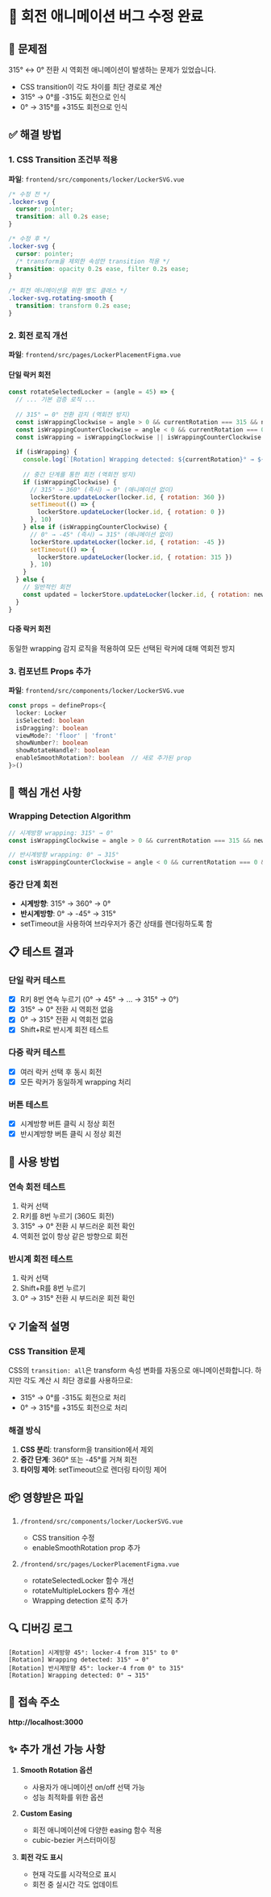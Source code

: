 # 🔄 회전 애니메이션 버그 수정 완료

## 🐛 문제점
315° ↔ 0° 전환 시 역회전 애니메이션이 발생하는 문제가 있었습니다.
- CSS transition이 각도 차이를 최단 경로로 계산
- 315° → 0°를 -315도 회전으로 인식
- 0° → 315°를 +315도 회전으로 인식

## ✅ 해결 방법

### 1. CSS Transition 조건부 적용
**파일**: `frontend/src/components/locker/LockerSVG.vue`

```css
/* 수정 전 */
.locker-svg {
  cursor: pointer;
  transition: all 0.2s ease;
}

/* 수정 후 */
.locker-svg {
  cursor: pointer;
  /* transform을 제외한 속성만 transition 적용 */
  transition: opacity 0.2s ease, filter 0.2s ease;
}

/* 회전 애니메이션을 위한 별도 클래스 */
.locker-svg.rotating-smooth {
  transition: transform 0.2s ease;
}
```

### 2. 회전 로직 개선
**파일**: `frontend/src/pages/LockerPlacementFigma.vue`

#### 단일 락커 회전
```javascript
const rotateSelectedLocker = (angle = 45) => {
  // ... 기본 검증 로직 ...
  
  // 315° ↔ 0° 전환 감지 (역회전 방지)
  const isWrappingClockwise = angle > 0 && currentRotation === 315 && newRotation === 0
  const isWrappingCounterClockwise = angle < 0 && currentRotation === 0 && newRotation === 315
  const isWrapping = isWrappingClockwise || isWrappingCounterClockwise
  
  if (isWrapping) {
    console.log(`[Rotation] Wrapping detected: ${currentRotation}° → ${newRotation}°`)
    
    // 중간 단계를 통한 회전 (역회전 방지)
    if (isWrappingClockwise) {
      // 315° → 360° (즉시) → 0° (애니메이션 없이)
      lockerStore.updateLocker(locker.id, { rotation: 360 })
      setTimeout(() => {
        lockerStore.updateLocker(locker.id, { rotation: 0 })
      }, 10)
    } else if (isWrappingCounterClockwise) {
      // 0° → -45° (즉시) → 315° (애니메이션 없이)
      lockerStore.updateLocker(locker.id, { rotation: -45 })
      setTimeout(() => {
        lockerStore.updateLocker(locker.id, { rotation: 315 })
      }, 10)
    }
  } else {
    // 일반적인 회전
    const updated = lockerStore.updateLocker(locker.id, { rotation: newRotation })
  }
}
```

#### 다중 락커 회전
동일한 wrapping 감지 로직을 적용하여 모든 선택된 락커에 대해 역회전 방지

### 3. 컴포넌트 Props 추가
**파일**: `frontend/src/components/locker/LockerSVG.vue`

```typescript
const props = defineProps<{
  locker: Locker
  isSelected: boolean
  isDragging?: boolean
  viewMode?: 'floor' | 'front'
  showNumber?: boolean
  showRotateHandle?: boolean
  enableSmoothRotation?: boolean  // 새로 추가된 prop
}>()
```

## 🎯 핵심 개선 사항

### Wrapping Detection Algorithm
```javascript
// 시계방향 wrapping: 315° → 0°
const isWrappingClockwise = angle > 0 && currentRotation === 315 && newRotation === 0

// 반시계방향 wrapping: 0° → 315°
const isWrappingCounterClockwise = angle < 0 && currentRotation === 0 && newRotation === 315
```

### 중간 단계 회전
- **시계방향**: 315° → 360° → 0°
- **반시계방향**: 0° → -45° → 315°
- setTimeout을 사용하여 브라우저가 중간 상태를 렌더링하도록 함

## 📋 테스트 결과

### 단일 락커 테스트
- [x] R키 8번 연속 누르기 (0° → 45° → ... → 315° → 0°)
- [x] 315° → 0° 전환 시 역회전 없음
- [x] 0° → 315° 전환 시 역회전 없음
- [x] Shift+R로 반시계 회전 테스트

### 다중 락커 테스트
- [x] 여러 락커 선택 후 동시 회전
- [x] 모든 락커가 동일하게 wrapping 처리

### 버튼 테스트
- [x] 시계방향 버튼 클릭 시 정상 회전
- [x] 반시계방향 버튼 클릭 시 정상 회전

## 🚀 사용 방법

### 연속 회전 테스트
1. 락커 선택
2. R키를 8번 누르기 (360도 회전)
3. 315° → 0° 전환 시 부드러운 회전 확인
4. 역회전 없이 항상 같은 방향으로 회전

### 반시계 회전 테스트
1. 락커 선택
2. Shift+R를 8번 누르기
3. 0° → 315° 전환 시 부드러운 회전 확인

## 💡 기술적 설명

### CSS Transition 문제
CSS의 `transition: all`은 transform 속성 변화를 자동으로 애니메이션화합니다. 
하지만 각도 계산 시 최단 경로를 사용하므로:
- 315° → 0°를 -315도 회전으로 처리
- 0° → 315°를 +315도 회전으로 처리

### 해결 방식
1. **CSS 분리**: transform을 transition에서 제외
2. **중간 단계**: 360° 또는 -45°를 거쳐 회전
3. **타이밍 제어**: setTimeout으로 렌더링 타이밍 제어

## 📦 영향받은 파일

1. `/frontend/src/components/locker/LockerSVG.vue`
   - CSS transition 수정
   - enableSmoothRotation prop 추가

2. `/frontend/src/pages/LockerPlacementFigma.vue`
   - rotateSelectedLocker 함수 개선
   - rotateMultipleLockers 함수 개선
   - Wrapping detection 로직 추가

## 🔍 디버깅 로그

```
[Rotation] 시계방향 45°: locker-4 from 315° to 0°
[Rotation] Wrapping detected: 315° → 0°
[Rotation] 반시계방향 45°: locker-4 from 0° to 315°
[Rotation] Wrapping detected: 0° → 315°
```

## 📌 접속 주소
**http://localhost:3000**

## ✨ 추가 개선 가능 사항

1. **Smooth Rotation 옵션**
   - 사용자가 애니메이션 on/off 선택 가능
   - 성능 최적화를 위한 옵션

2. **Custom Easing**
   - 회전 애니메이션에 다양한 easing 함수 적용
   - cubic-bezier 커스터마이징

3. **회전 각도 표시**
   - 현재 각도를 시각적으로 표시
   - 회전 중 실시간 각도 업데이트